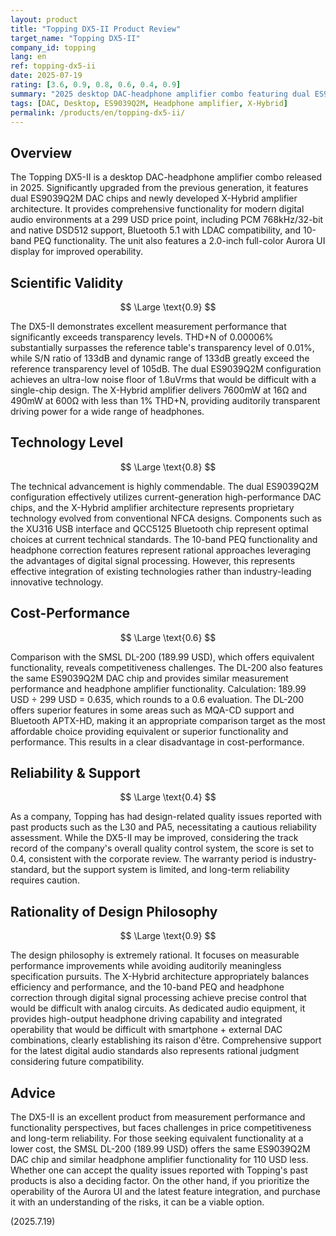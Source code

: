 ```yaml
---
layout: product
title: "Topping DX5-II Product Review"
target_name: "Topping DX5-II"
company_id: topping
lang: en
ref: topping-dx5-ii
date: 2025-07-19
rating: [3.6, 0.9, 0.8, 0.6, 0.4, 0.9]
summary: "2025 desktop DAC-headphone amplifier combo featuring dual ES9039Q2M chips and new X-Hybrid amplifier. While measurement performance is excellent, long-term reliability is a concern considering quality issues reported with the company's past products."
tags: [DAC, Desktop, ES9039Q2M, Headphone amplifier, X-Hybrid]
permalink: /products/en/topping-dx5-ii/
---
```

## Overview

The Topping DX5-II is a desktop DAC-headphone amplifier combo released in 2025. Significantly upgraded from the previous generation, it features dual ES9039Q2M DAC chips and newly developed X-Hybrid amplifier architecture. It provides comprehensive functionality for modern digital audio environments at a 299 USD price point, including PCM 768kHz/32-bit and native DSD512 support, Bluetooth 5.1 with LDAC compatibility, and 10-band PEQ functionality. The unit also features a 2.0-inch full-color Aurora UI display for improved operability.

## Scientific Validity

$$ \Large \text{0.9} $$

The DX5-II demonstrates excellent measurement performance that significantly exceeds transparency levels. THD+N of 0.00006% substantially surpasses the reference table's transparency level of 0.01%, while S/N ratio of 133dB and dynamic range of 133dB greatly exceed the reference transparency level of 105dB. The dual ES9039Q2M configuration achieves an ultra-low noise floor of 1.8uVrms that would be difficult with a single-chip design. The X-Hybrid amplifier delivers 7600mW at 16Ω and 490mW at 600Ω with less than 1% THD+N, providing auditorily transparent driving power for a wide range of headphones.

## Technology Level

$$ \Large \text{0.8} $$

The technical advancement is highly commendable. The dual ES9039Q2M configuration effectively utilizes current-generation high-performance DAC chips, and the X-Hybrid amplifier architecture represents proprietary technology evolved from conventional NFCA designs. Components such as the XU316 USB interface and QCC5125 Bluetooth chip represent optimal choices at current technical standards. The 10-band PEQ functionality and headphone correction features represent rational approaches leveraging the advantages of digital signal processing. However, this represents effective integration of existing technologies rather than industry-leading innovative technology.

## Cost-Performance

$$ \Large \text{0.6} $$

Comparison with the SMSL DL-200 (189.99 USD), which offers equivalent functionality, reveals competitiveness challenges. The DL-200 also features the same ES9039Q2M DAC chip and provides similar measurement performance and headphone amplifier functionality. Calculation: 189.99 USD ÷ 299 USD = 0.635, which rounds to a 0.6 evaluation. The DL-200 offers superior features in some areas such as MQA-CD support and Bluetooth APTX-HD, making it an appropriate comparison target as the most affordable choice providing equivalent or superior functionality and performance. This results in a clear disadvantage in cost-performance.

## Reliability & Support

$$ \Large \text{0.4} $$

As a company, Topping has had design-related quality issues reported with past products such as the L30 and PA5, necessitating a cautious reliability assessment. While the DX5-II may be improved, considering the track record of the company's overall quality control system, the score is set to 0.4, consistent with the corporate review. The warranty period is industry-standard, but the support system is limited, and long-term reliability requires caution.

## Rationality of Design Philosophy

$$ \Large \text{0.9} $$

The design philosophy is extremely rational. It focuses on measurable performance improvements while avoiding auditorily meaningless specification pursuits. The X-Hybrid architecture appropriately balances efficiency and performance, and the 10-band PEQ and headphone correction through digital signal processing achieve precise control that would be difficult with analog circuits. As dedicated audio equipment, it provides high-output headphone driving capability and integrated operability that would be difficult with smartphone + external DAC combinations, clearly establishing its raison d'être. Comprehensive support for the latest digital audio standards also represents rational judgment considering future compatibility.

## Advice

The DX5-II is an excellent product from measurement performance and functionality perspectives, but faces challenges in price competitiveness and long-term reliability. For those seeking equivalent functionality at a lower cost, the SMSL DL-200 (189.99 USD) offers the same ES9039Q2M DAC chip and similar headphone amplifier functionality for 110 USD less. Whether one can accept the quality issues reported with Topping's past products is also a deciding factor. On the other hand, if you prioritize the operability of the Aurora UI and the latest feature integration, and purchase it with an understanding of the risks, it can be a viable option.

(2025.7.19)